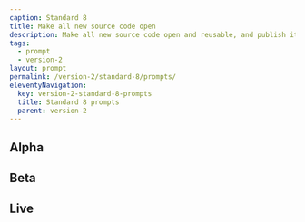 ```yaml
---
caption: Standard 8
title: Make all new source code open
description: Make all new source code open and reusable, and publish it under appropriate licences (or provide a convincing explanation as to why this cannot be done for specific subsets of the source code).
tags:
  - prompt
  - version-2
layout: prompt
permalink: /version-2/standard-8/prompts/
eleventyNavigation:
  key: version-2-standard-8-prompts
  title: Standard 8 prompts
  parent: version-2
---
```


## Alpha

## Beta

## Live
